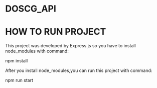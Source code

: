 # DOSCG_API

# HOW TO RUN PROJECT

This project was developed by Express.js so you have to install node_modules with command:

npm install

After you install node_modules,you can run this project with command:

npm run start
